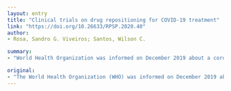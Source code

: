 ```yaml
---
layout: entry
title: "Clinical trials on drug repositioning for COVID-19 treatment"
link: "https://doi.org/10.26633/RPSP.2020.40"
author:
- Rosa, Sandro G. Viveiros; Santos, Wilson C.

summary:
- "World Health Organization was informed on December 2019 about a coronavirus pneumonia outbreak in Wuhan, Hubei province (China) On March 12, 2020, 125,048 cases and 4,614 deaths were reported. Coronavirus is an enveloped RNA virus, from the genus Betacoronanavirus. More than 80 clinical trials have been launched to test coronivirus treatment, including some drug repurposing or repositioning for COVID-19."

original:
- "The World Health Organization (WHO) was informed on December 2019 about a coronavirus pneumonia outbreak in Wuhan, Hubei province (China). Subsequently, on March 12, 2020, 125,048 cases and 4,614 deaths were reported. Coronavirus is an enveloped RNA virus, from the genus Betacoronavirus, that is distributed in birds, humans, and other mammals. WHO has named the novel coronavirus disease as COVID-19. More than 80 clinical trials have been launched to test coronavirus treatment, including some drug repurposing or repositioning for COVID-19. Hence, we performed a search in March 2020 of the clinicaltrials.gov database. The eligibility criteria for the retrieved studies were: contain a clinicaltrials.gov base identifier number; describe the number of participants and the period for the study; describe the participants' clinical conditions; and utilize interventions with medicines already studied or approved for any other disease in patients infected with the novel coronavirus SARS-CoV-2 (2019-nCoV). It is essential to emphasize that this article only captured trials listed in the clinicaltrials.gov database. We identified 24 clinical trials, involving more than 20 medicines, such as human immunoglobulin, interferons, chloroquine, hydroxychloroquine, arbidol, remdesivir, favipiravir, lopinavir, ritonavir, oseltamivir, methylprednisolone, bevacizumab, and traditional Chinese medicines (TCM). Although drug repurposing has some limitations, repositioning clinical trials may represent an attractive strategy because they facilitate the discovery of new classes of medicines; they have lower costs and take less time to reach the market; and there are existing pharmaceutical supply chains for formulation and distribution."
---
```



